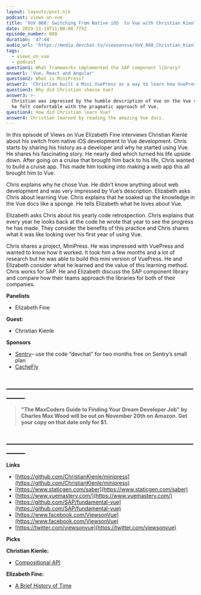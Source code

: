 ```yaml
---
layout: layouts/post.njk
podcast: views-on-vue
title: 'VoV 088: Switching From Native iOS  to Vue with Christian Kienle'
date: 2019-11-19T11:00:08.775Z
episode_number: 088
duration: '47:44'
audio_url: 'https://media.devchat.tv/viewsonvue/VoV_088_Christian_Kienle.mp3'
tags:
  - views_on_vue
  - podcast
question1: What frameworks implemented the SAP component library?
answer1: 'Vue, React and Angular'
question2: What is MiniPress?
answer2: 'Christian built a Mini VuePress as a way to learn how VuePress works. '
question3: Why did Christian choose Vue?
answer3: >-
  Christian was impressed by the humble description of Vue on the Vue site and
  he felt comfortable with the pragmatic approach of Vue.
question4: How did Christian learn Vue?
answer4: Christian learned by reading the amazing Vue docs.
---
```

In this episode of Views on Vue Elizabeth Fine interviews Christian Kienle about his switch from native iOS development to Vue development. Chris starts by sharing his history as a developer and why he started using Vue. He shares his fascinating story. He nearly died which turned his life upside down. After going on a cruise that brought him back to his life, Chris wanted to build a cruise app. This made him looking into making a web app this all brought him to Vue. 

Chris explains why he chose Vue. He didn’t know anything about web development and was very impressed by Vue’s description.  Elizabeth asks Chris about learning Vue. Chris explains that he soaked up the knowledge in the Vue docs like a sponge. He tells Elizabeth what he loves about Vue.

Elizabeth asks Chris about his yearly code retrospection. Chris explains that every year he looks back at the code he wrote that year to see the progress he has made. They consider the benefits of this practice and Chris shares what it was like looking over his first year of using Vue. 

Chris shares a project, MiniPress. He was impressed with VuePress and wanted to know how it worked. It took him a few months and a lot of research but he was able to build this mini version of VuePress. He and Elizabeth consider what he learned and the value of this learning method. Chris works for SAP. He and Elizabeth discuss the SAP component library and compare how their teams approach the libraries for both of their companies.


**Panelists**

- Elizabeth Fine

**Guest:**

- Christian Kienle

**Sponsors**

- [Sentry](http://sentry.io/)–  use the code “devchat” for two months free on Sentry’s small plan
- [CacheFly](https://www.cachefly.com/)

## **\_\_\_\_\_\_\_\_\_\_\_\_\_\_\_\_\_\_\_\_\_\_\_\_\_\_\_\_\_\_\_\_\_\_\_\_\_\_\_\_\_\_\_\_\_\_\_\_\_\_\_\_\_\__**

> **"The MaxCoders Guide to Finding Your Dream Developer Job" by Charles Max Wood will be out on November 20th on Amazon.  Get your copy on that date only for $1.**

## **\_\_\_\_\_\_\_\_\_\_\_\_\_\_\_\_\_\_\_\_\_\_\_\_\_\_\_\_\_\_\_\_\_\_\_\_\_\_\_\_\_\_\_\_\_\_\_\_\_\_\_\_\_\__**
**Links**

- [https://github.com/ChristianKienle/minipress](https://github.com/ChristianKienle/minipress)
- [https://www.staticgen.com/saber](https://www.staticgen.com/saber)
- [https://www.vuemastery.com/](https://www.vuemastery.com/)
- [https://github.com/SAP/fundamental-vue](https://github.com/SAP/fundamental-vue)
- [https://www.facebook.com/ViewsonVue](https://www.facebook.com/ViewsonVue)
- [https://twitter.com/viewsonvue](https://twitter.com/viewsonvue)

**Picks**

**Christian Kienle:**

- [Compositional API](https://www.vuemastery.com/courses/vue-3-essentials/why-the-composition-api/)

**Elizabeth Fine:**

- [A Brief History of Time](https://www.amazon.com/Brief-History-Time-Stephen-Hawking/dp/0553380168/ref=asc_df_0553380168/?tag=hyprod-20&amp;linkCode=df0&amp;hvadid=312152840806&amp;hvpos=1o1&amp;hvnetw=g&amp;hvrand=12278142769301580698&amp;hvpone=&amp;hvptwo=&amp;hvqmt=&amp;hvdev=c&amp;hvdvcmdl=&amp;hvlocint=&amp;hvlocphy=9053130&amp;hvtargid=pla-395749124559&amp;psc=1&amp;tag=&amp;ref=&amp;adgrpid=61316181319&amp;hvpone=&amp;hvptwo=&amp;hvadid=312152840806&amp;hvpos=1o1&amp;hvnetw=g&amp;hvrand=12278142769301580698&amp;hvqmt=&amp;hvdev=c&amp;hvdvcmdl=&amp;hvlocint=&amp;hvlocphy=9053130&amp;hvtargid=pla-395749124559)

